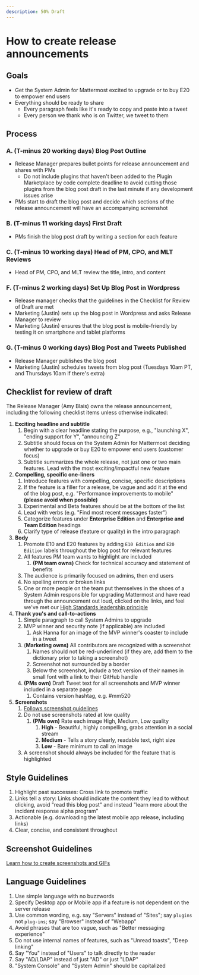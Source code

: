```yaml
---
description: 50% Draft
---
```


# How to create release announcements

## **Goals**

* Get the System Admin for Mattermost excited to upgrade or to buy E20 to empower end users
* Everything should be ready to share
  * Every paragraph feels like it's ready to copy and paste into a tweet
  * Every person we thank who is on Twitter, we tweet to them

## Process

### A. \(T-minus 20 working days\) Blog Post Outline

* Release Manager prepares bullet points for release announcement and shares with PMs
  * Do not include plugins that haven't been added to the Plugin Marketplace by code complete deadline to avoid cutting those plugins from the blog post draft in the last minute if any development issues arise
* PMs start to draft the blog post and decide which sections of the release announcement will have an accompanying screenshot

### B. \(T-minus 11 working days\) First Draft

* PMs finish the blog post draft by writing a section for each feature

### C. \(T-minus 10 working days\) Head of PM, CPO, and MLT Reviews

* Head of PM, CPO, and MLT review the title, intro, and content

### F. \(T-minus 2 working days\) Set Up Blog Post in Wordpress

* Release manager checks that the guidelines in the Checklist for Review of Draft are met
* Marketing (Justin) sets up the blog post in Wordpress and asks Release Manager to review
* Marketing (Justin) ensures that the blog post is mobile-friendly by testing it on smartphone and tablet platforms

### G. \(T-minus 0 working days\) Blog Post and Tweets Published

* Release Manager publishes the blog post
* Marketing (Justin) schedules tweets from blog post \(Tuesdays 10am PT, and Thursdays 10am if there's extra\)

## Checklist for review of draft

The Release Manager \(Amy Blais\) owns the release announcement, including the following checklist items unless otherwise indicated:

1. **Exciting headline and subtitle**
   1. Begin with a clear headline stating the purpose, e.g., "launching X", "ending support for Y", "announcing Z"
   2. Subtitle should focus on the System Admin for Mattermost deciding whether to upgrade or buy E20 to empower end users (customer focus)
   3. Subtitle summarizes the whole release, not just one or two main features. Lead with the most exciting/impactful new feature
2. **Compelling, specific one-liners**
   1. Introduce features with compelling, concise, specific descriptions
   2. If the feature is a filler for a release, be vague and add it at the end of the blog post, e.g. "Performance improvements to mobile" **\(please avoid when possible\)**
   3. Experimental and Beta features should be at the bottom of the list
   4. Lead with verbs \(e.g. "Find most recent messages faster"\)
   5. Categorize features under **Enterprise Edition** and **Enterprise and Team Edition** headings
   6. Clarify type of release \(feature or quality\) in the intro paragraph
3. **Body**
   1. Promote E10 and E20 features by adding `E10 Edition` and `E20 Edition` labels throughout the blog post for relevant features
   2. All features PM team wants to highlight are included
      1. **\(PM team owns\)** Check for technical accuracy and statement of benefits
   3. The audience is primarily focused on admins, then end users
   4. No spelling errors or broken links
   5. One or more people on the team put themselves in the shoes of a System Admin responsible for upgrading Mattermost and have read through the announcement out loud, clicked on the links, and feel we've met our [High Standards leadership principle](https://handbook.mattermost.com/company/about-mattermost#leadership-principles)
4. **Thank you's and call-to-actions**
   1. Simple paragraph to call System Admins to upgrade
   2. MVP winner and security note \(if applicable\) are included
      1. Ask Hanna for an image of the MVP winner's coaster to include in a tweet
   3. \(**Marketing owns\)** All contributors are recognized with a screenshot
      1. Names should not be red-underlined \(if they are, add them to the dictionary prior to taking a screenshot\)
      2. Screenshot not surrounded by a border
      3. Below the screenshot, include a text version of their names in small font with a link to their GitHub handle
   4. **\(PMs own\)** Draft Tweet text for all screenshots and MVP winner included in a separate page
      1. Contains version hashtag, e.g. \#mm520
5. **Screenshots**
   1. [Follows screenshot guidelines](https://handbook.mattermost.com/operations/messaging-and-math/how-to-guides-for-m-and-m/how-to-create-screenshots-and-gifs)
   2. Do not use screenshots rated at low quality
      1. **\(PMs own\)** Rate each image High, Medium, Low quality
         1. **High** - Beautiful, highly compelling, grabs attention in a social stream 
         2. **Medium** - Tells a story clearly, readable text, right size 
         3. **Low** - Bare minimum to call an image
   3. A screenshot should always be included for the feature that is highlighted

## Style Guidelines

1. Highlight past successes: Cross link to promote traffic
2. Links tell a story: Links should indicate the content they lead to without clicking, avoid "read this blog post" and instead "learn more about the incident response alpha program"
3. Actionable (e.g. downloading the latest mobile app release, including links)
4. Clear, concise, and consistent throughout

## Screenshot Guidelines

[Learn how to create screenshots and GIFs](https://handbook.mattermost.com/operations/messaging-and-math/how-to-guides-for-m-and-m/how-to-create-screenshots-and-gifs)

## Language Guidelines

1. Use simple language with no buzzwords
2. Specify Desktop app or Mobile app if a feature is not dependent on the server release
3. Use common wording, e.g. say "Servers" instead of "Sites"; say `plugins` not `plug-ins`; say "Browser" instead of "Webapp"
4. Avoid phrases that are too vague, such as "Better messaging experience"
5. Do not use internal names of features, such as "Unread toasts", "Deep linking"
6. Say "You" instead of "Users" to talk directly to the reader
7. Say "AD/LDAP" instead of just "AD" or just "LDAP"
8. "System Console" and "System Admin" should be capitalized
